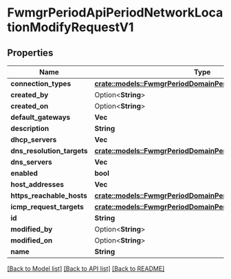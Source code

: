 # FwmgrPeriodApiPeriodNetworkLocationModifyRequestV1

## Properties

Name | Type | Description | Notes
------------ | ------------- | ------------- | -------------
**connection_types** | [**crate::models::FwmgrPeriodDomainPeriodConnectionType**](fwmgr.domain.ConnectionType.md) |  |
**created_by** | Option<**String**> |  | [optional]
**created_on** | Option<**String**> |  | [optional]
**default_gateways** | **Vec<String>** |  |
**description** | **String** |  |
**dhcp_servers** | **Vec<String>** |  |
**dns_resolution_targets** | [**crate::models::FwmgrPeriodDomainPeriodDnsResolutionTargets**](fwmgr.domain.DNSResolutionTargets.md) |  |
**dns_servers** | **Vec<String>** |  |
**enabled** | **bool** |  |
**host_addresses** | **Vec<String>** |  |
**https_reachable_hosts** | [**crate::models::FwmgrPeriodDomainPeriodHttpsHosts**](fwmgr.domain.HTTPSHosts.md) |  |
**icmp_request_targets** | [**crate::models::FwmgrPeriodDomainPeriodIcmpTargets**](fwmgr.domain.ICMPTargets.md) |  |
**id** | **String** |  |
**modified_by** | Option<**String**> |  | [optional]
**modified_on** | Option<**String**> |  | [optional]
**name** | **String** |  |

[[Back to Model list]](./README.md#documentation-for-models) [[Back to API list]](./README.md#documentation-for-api-endpoints) [[Back to README]](../README.md)
